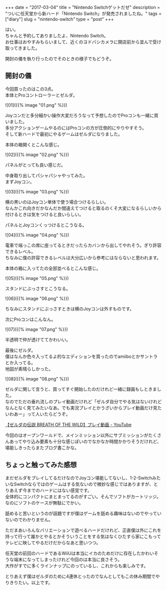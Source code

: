 +++
date        = "2017-03-04"
title       = "Nintendo Switchゲットだぜ"
description = "ついに任天堂から新ハード「Nintendo Switch」が発売されましたね。"
tags        = ["diary"]
slug        = "nintendo-switch"
type        = "post"
+++

はい。  
ちゃんと予約してありましたよ、Nintendo Switch。  
お仕事はおやすみもらいまして、近くのヨドバシカメラに開店前から並んで受け取ってきました。

開封の儀を執り行ったのでそのときの様子でもどうぞ。

## 開封の儀

今回買ったのはこの3点。  
本体とProコントローラーとゼルダ。

![01]({{% image "01.png" %}})

Joyコンだと多分細かい操作大変だろうなって予想したのでProコンも一緒に買いました。  
多分アクションゲームやるのにはProコンの方が圧倒的にやりやすそう。  
そして新ハードで最初にやるゲームはゼルダになりました。

本体の箱開くとこんな感じ。

![02]({{% image "02.png" %}})

パネルがとっても良い感じだ。

中身取り出してパシャパシャやってみた。  
まずJoyコン。

![03]({{% image "03.png" %}})

横の黒いのはJoyコン単体で使う場合つけるらしい。  
なんかこれ向きだかなんだか間違えてつけると取るのくそ大変になるらしいから付けるときは気をつけると良いらしい。

パネルとJoyコンくっつけるとこうなる。

![04]({{% image "04.png" %}})

電車で端っこの席に座ってるときだったらカバンから出してやれそう。ぎり許容できるレベル。  
ちなみに僕の許容できるレベルは大分広いから参考にはならないと思われます。

本体の箱に入ってたの全部並べるとこんな感じ。

![05]({{% image "05.png" %}})

スタンドにぶっさすとこうなる。

![06]({{% image "06.png" %}})

ちなみにスタンドにぶっさすときは横のJoyコンは外すものです。

次にProコンはこんなん。

![07]({{% image "07.png" %}})

半透明で仲が透けててかわいい。

最後にゼルダ。  
僕はなんか色々入ってるよ的なエディションを買ったのでamiiboとかサントラとか入ってる。  
地図が素晴らしかった。

![08]({{% image "08.png" %}})

ゼルダに関して言うと、買ってすぐ開始したのだけれど一緒に録画もしときました。  
なのでただの垂れ流しのプレイ動画だけれど「ゼルダ自分でやる気はないけれどなんとなく見てみたいなあ。でも実況プレイとかうざいからプレイ動画だけ見たいわあー」って人いたらどうぞ。

[【ゼルダの伝説 BREATH OF THE WILD】プレイ動画 - YouTube](https://www.youtube.com/playlist?list=PL0-7K-y8v19DoWnvEkSLNBtXtRW3gXlph)

今回のはオープンワールドで、メインミッション以外にサブミッションがたくさんあってやり込み要素も十分な感じぽいのでなかなか時間かかりそうだけれど、堪能しきったらまたブログ書こかな。

## ちょっと触ってみた感想

まだゼルダをプレイしてるだけなのでJoyコン堪能してないし、1-2-SwitchみたいなSwitchならではのゲームはする気ないので微妙な感じではありますが、とりあえず今までのハードにはない感覚です。  
全体的にコンパクトにまとまってるのがすごい。そんでソフトがカートリッジ。なのにソフトのケースが無駄にでかい。

舐めると苦いというのが話題ですが僕はゲームを舐める趣味はないのでやっていないのでわかりません。

ただまあいろんなバリエーションで遊べるハードだけれど、正直僕は外にこれを持って行って誰かとやるとかそういうことをする気はなくひたすら家にこもってテレビに映してやるだけだからなあと思いつつ。

任天堂の前回のハードであるWiiUは本当にイカのためだけに存在したかわいそうな端末になってしまったけれど今回のは本当に良さそう。  
大作がすでに多くラインナップにのっているし、これからも楽しみです。

とりあえず僕はゼルダのために4連休とったのでなんとしてもこの休み期間でやりきりたい。以上です。
